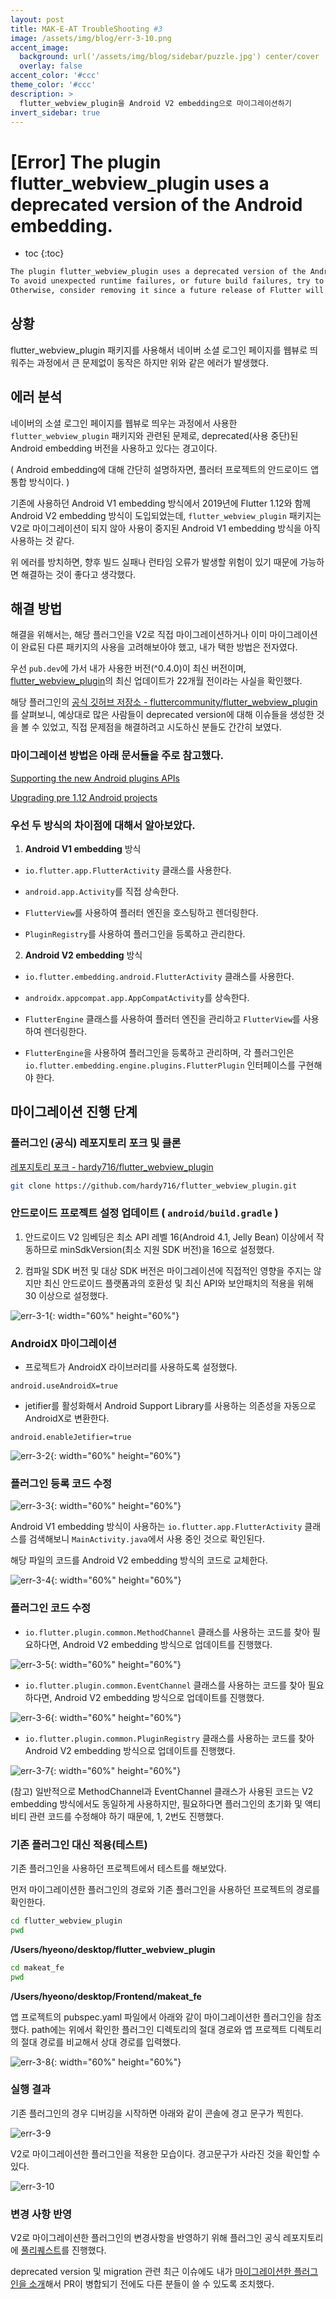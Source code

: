 ```yaml
---
layout: post
title: MAK-E-AT TroubleShooting #3
image: /assets/img/blog/err-3-10.png
accent_image: 
  background: url('/assets/img/blog/sidebar/puzzle.jpg') center/cover
  overlay: false
accent_color: '#ccc'
theme_color: '#ccc'
description: >
  flutter_webview_plugin을 Android V2 embedding으로 마이그레이션하기
invert_sidebar: true
---
```


# [Error] The plugin flutter_webview_plugin uses a deprecated version of the Android embedding.

* toc
{:toc}


```bash
The plugin flutter_webview_plugin uses a deprecated version of the Android embedding.
To avoid unexpected runtime failures, or future build failures, try to see if this plugin supports the Android V2 embedding.r
Otherwise, consider removing it since a future release of Flutter will remove these deprecated APIs.
```

## 상황

flutter_webview_plugin 패키지를 사용해서 네이버 소셜 로그인 페이지를 웹뷰로 띄워주는 과정에서 큰 문제없이 동작은 하지만 위와 같은 에러가 발생했다.


## 에러 분석

네이버의 소셜 로그인 페이지를 웹뷰로 띄우는 과정에서 사용한 `flutter_webview_plugin` 패키지와 관련된 문제로, deprecated(사용 중단)된 Android embedding 버전을 사용하고 있다는 경고이다. 

( Android embedding에 대해 간단히 설명하자면, 플러터 프로젝트의 안드로이드 앱 통합 방식이다. )

기존에 사용하던 Android V1 embedding 방식에서 2019년에 Flutter 1.12와 함께 Android V2 embedding 방식이 도입되었는데,
`flutter_webview_plugin` 패키지는 V2로 마이그레이션이 되지 않아 사용이 중지된 Android V1 embedding 방식을 아직 사용하는 것 같다.

위 에러를 방치하면, 향후 빌드 실패나 런타임 오류가 발생할 위험이 있기 때문에 가능하면 해결하는 것이 좋다고 생각했다.


## 해결 방법

해결을 위해서는, 해당 플러그인을 V2로 직접 마이그레이션하거나 이미 마이그레이션이 완료된 다른 패키지의 사용을 고려해보아야 했고, 내가 택한 방법은 전자였다.

우선 `pub.dev`에 가서 내가 사용한 버전(^0.4.0)이 최신 버전이며, [flutter_webview_plugin](https://pub.dev/packages/flutter_webview_plugin)의 최신 업데이트가 22개월 전이라는 사실을 확인했다.

해당 플러그인의 [공식 깃허브 저장소 - fluttercommunity/flutter_webview_plugin](https://github.com/fluttercommunity/flutter_webview_plugin)를 살펴보니, 예상대로 많은 사람들이 deprecated version에 대해 이슈들을 생성한 것을 볼 수 있었고, 직접 문제점을 해결하려고 시도하신 분들도 간간히 보였다. 


### 마이그레이션 방법은 아래 문서들을 주로 참고했다.

[Supporting the new Android plugins APIs](https://docs.flutter.dev/release/breaking-changes/plugin-api-migration)

[Upgrading pre 1.12 Android projects](https://github.com/flutter/flutter/wiki/Upgrading-pre-1.12-Android-projects)


### 우선 두 방식의 차이점에 대해서 알아보았다.

1. **Android V1 embedding** 방식

- `io.flutter.app.FlutterActivity` 클래스를 사용한다.

- `android.app.Activity`를 직접 상속한다.

- `FlutterView`를 사용하여 플러터 엔진을 호스팅하고 렌더링한다.

- `PluginRegistry`를 사용하여 플러그인을 등록하고 관리한다.
    
2. **Android V2 embedding** 방식

- `io.flutter.embedding.android.FlutterActivity` 클래스를 사용한다.

- `androidx.appcompat.app.AppCompatActivity`를 상속한다.

- `FlutterEngine` 클래스를 사용하여 플러터 엔진을 관리하고 `FlutterView`를 사용하여 렌더링한다.

- `FlutterEngine`을 사용하여 플러그인을 등록하고 관리하며, 각 플러그인은 `io.flutter.embedding.engine.plugins.FlutterPlugin` 인터페이스를 구현해야 한다.
    

## 마이그레이션 진행 단계

### 플러그인 (공식) 레포지토리 포크 및 클론

[레포지토리 포크 - hardy716/flutter_webview_plugin](https://github.com/hardy716/flutter_webview_plugin)

```bash
git clone https://github.com/hardy716/flutter_webview_plugin.git
```

### 안드로이드 프로젝트 설정 업데이트 ( `android/build.gradle` )

1. 안드로이드 V2 임베딩은 최소 API 레벨 16(Android 4.1, Jelly Bean) 이상에서 작동하므로 minSdkVersion(최소 지원 SDK 버전)을 16으로 설정했다.

2. 컴파일 SDK 버전 및 대상 SDK 버전은 마이그레이션에 직접적인 영향을 주지는 않지만 최신 안드로이드 플랫폼과의 호환성 및 최신 API와 보안패치의 적용을 위해 30 이상으로 설정했다.

![err-3-1](/assets/img/blog/err-3-1.png){: width="60%" height="60%"}


### AndroidX 마이그레이션

- 프로젝트가 AndroidX 라이브러리를 사용하도록 설정했다.

`android.useAndroidX=true`

- jetifier를 활성화해서 Android Support Library를 사용하는 의존성을 자동으로 AndroidX로 변환한다.

`android.enableJetifier=true`

![err-3-2](/assets/img/blog/err-3-2.png){: width="60%" height="60%"}


### 플러그인 등록 코드 수정

![err-3-3](/assets/img/blog/err-3-3.png){: width="60%" height="60%"}

Android V1 embedding 방식이 사용하는 `io.flutter.app.FlutterActivity` 클래스를 검색해보니 `MainActivity.java`에서 사용 중인 것으로 확인된다.

해당 파일의 코드를 Android V2 embedding 방식의 코드로 교체한다.

![err-3-4](/assets/img/blog/err-3-4.png){: width="60%" height="60%"}


### 플러그인 코드 수정

- `io.flutter.plugin.common.MethodChannel` 클래스를 사용하는 코드를 찾아 필요하다면, Android V2 embedding 방식으로 업데이트를 진행했다.

![err-3-5](/assets/img/blog/err-3-5.png){: width="60%" height="60%"}

- `io.flutter.plugin.common.EventChannel` 클래스를 사용하는 코드를 찾아 필요하다면, Android V2 embedding 방식으로 업데이트를 진행했다. 

![err-3-6](/assets/img/blog/err-3-6.png){: width="60%" height="60%"}

- `io.flutter.plugin.common.PluginRegistry` 클래스를 사용하는 코드를 찾아 Android V2 embedding 방식으로 업데이트를 진행했다. 

![err-3-7](/assets/img/blog/err-3-7.png){: width="60%" height="60%"}


(참고) 일반적으로 MethodChannel과 EventChannel 클래스가 사용된 코드는 V2 embedding 방식에서도 동일하게 사용하지만, 필요하다면 플러그인의 초기화 및 액티비티 관련 코드를 수정해야 하기 때문에, 1, 2번도 진행했다.


### 기존 플러그인 대신 적용(테스트)

기존 플러그인을 사용하던 프로젝트에서 테스트를 해보았다.

먼저 마이그레이션한 플러그인의 경로와 기존 플러그인을 사용하던 프로젝트의 경로를 확인한다.

```bash
cd flutter_webview_plugin
pwd
```
**/Users/hyeono/desktop/flutter_webview_plugin**

```bash
cd makeat_fe
pwd
```
**/Users/hyeono/desktop/Frontend/makeat_fe**


앱 프로젝트의 pubspec.yaml 파일에서 아래와 같이 마이그레이션한 플러그인을 참조했다. path에는 위에서 확인한 플러그인 디렉토리의 절대 경로와 앱 프로젝트 디렉토리의 절대 경로를 비교해서 상대 경로를 입력했다.

![err-3-8](/assets/img/blog/err-3-8.png){: width="60%" height="60%"}


### 실행 결과

기존 플러그인의 경우 디버깅을 시작하면 아래와 같이 콘솔에 경고 문구가 찍힌다.

![err-3-9](/assets/img/blog/err-3-9.png)

V2로 마이그레이션한 플러그인을 적용한 모습이다. 경고문구가 사라진 것을 확인할 수 있다.

![err-3-10](/assets/img/blog/err-3-10.png)


### 변경 사항 반영 

V2로 마이그레이션한 플러그인의 변경사항을 반영하기 위해 플러그인 공식 레포지토리에 [풀리퀘스트](https://github.com/fluttercommunity/flutter_webview_plugin/pull/962#issue-1667425531)를 진행했다.

deprecated version 및 migration 관련 최근 이슈에도 내가 [마이그레이션한 플러그인을 소개](https://github.com/fluttercommunity/flutter_webview_plugin/issues/960)해서 PR이 병합되기 전에도 다른 분들이 쓸 수 있도록 조치했다.
